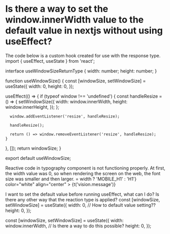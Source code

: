 
# Is there a way to set the window.innerWidth value to the default value in nextjs without using useEffect?

The code below is a custom hook created for use with the response type.
import { useEffect, useState } from 'react';

interface useWindowSizeReturnType {
  width: number;
  height: number;
}

function useWindowSize() {
  const [windowSize, setWindowSize] = useState<useWindowSizeReturnType>({
    width: 0,
    height: 0,
  });

  useEffect(() => {
    if (typeof window !== 'undefined') {
      const handleResize = () => {
        setWindowSize({
          width: window.innerWidth,
          height: window.innerHeight,
        });
      };

      window.addEventListener('resize', handleResize);

      handleResize();

      return () => window.removeEventListener('resize', handleResize);
    }
  }, []);
  return windowSize;
}

export default useWindowSize;

Reactive code in typography component is not functioning properly.
At first, the width value was 0, so when rendering the screen on the web, the font size was smaller and then larger.
 <Typography
            typography={screenSizes.tablet >= width ? 'MOBILE_H1' : 'H1'}
            color="white"
            align="center"
          >
            {t('vision.message')}
          </Typography>

I want to set the default value before running useEffect, what can I do?
Is there any other way that the reaction type is applied?
const [windowSize, setWindowSize] = useState<useWindowSizeReturnType>({
    width: 0, // How to default value setting??
    height: 0,
  });

const [windowSize, setWindowSize] = useState<useWindowSizeReturnType>({
    width: window.innerWidth, // Is there a way to do this possible?
    height: 0,
  });


        